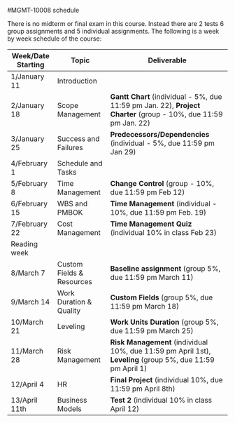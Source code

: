 #MGMT-10008 schedule

There is no midterm or final exam in this course. Instead there are 2 tests 6 group assignments and 5 individual assignments. The following is a week by week schedule of the course:

|Week/Date Starting|Topic|Deliverable|
|---|---|---|
|1/January 11|Introduction||
|2/January 18|Scope Management|**Gantt Chart** (individual - 5%, due 11:59 pm Jan. 22), **Project Charter** (group - 10%, due 11:59 pm Jan. 22)|
|3/January 25|Success and Failures|**Predecessors/Dependencies** (individual - 5%, due 11:59 pm Jan 29)|
|4/February 1|Schedule and Tasks||
|5/February 8|Time Management|**Change Control** (group - 10%, due 11:59 pm Feb 12)|
|6/February 15|WBS and PMBOK|**Time Management** (individual - 10%, due 11:59 pm Feb. 19)|
|7/February 22|Cost Management|**Time Management Quiz** (individual 10% in class Feb 23)|
|Reading week|||
|8/March 7|Custom Fields & Resources|**Baseline assignment** (group 5%, due 11:59 pm March 11)|
|9/March 14|Work Duration & Quality|**Custom Fields** (group 5%, due 11:59 pm March 18)|
|10/March 21|Leveling|**Work Units Duration** (group 5%, due 11:59 pm March 25)|
|11/March 28|Risk Management|**Risk Management** (individual 10%, due 11:59 pm April 1st), **Leveling** (group 5%, due 11:59 pm April 1)|
|12/April 4|HR|**Final Project** (individual 10%, due 11:59 pm April 8th)|
|13/April 11th|Business Models|**Test 2** (individual 10% in class April 12)|
